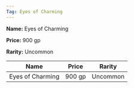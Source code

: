 ```yaml
---
Tag: Eyes of Charming
---
```


**Name:** Eyes of Charming

**Price:** 900 gp

**Rarity:** Uncommon

| Name     | Price     | Rarity     |
| -------- | --------- | ---------- |
| Eyes of Charming | 900 gp | Uncommon |
